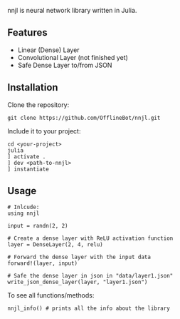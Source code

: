 
nnjl is neural network library written in Julia.

## Features
- Linear (Dense) Layer
- Convolutional Layer (not finished yet)
- Safe Dense Layer to/from JSON

## Installation
Clone the repository:
```
git clone https://github.com/OfflineBot/nnjl.git
```
Include it to your project:
```
cd <your-project>
julia
] activate .
] dev <path-to-nnjl>
] instantiate
```

## Usage
```
# Inlcude:
using nnjl

input = randn(2, 2)

# Create a dense layer with ReLU activation function
layer = DenseLayer(2, 4, relu)

# Forward the dense layer with the input data
forward!(layer, input)

# Safe the dense layer in json in "data/layer1.json"
write_json_dense_layer(layer, "layer1.json")
```


To see all functions/methods:
```
nnjl_info() # prints all the info about the library
```


